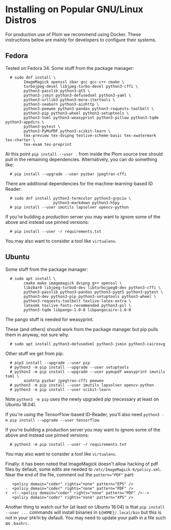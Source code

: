 <!--
__copyright__ = "Copyright (C) 2018 Andrew Rechnitzer"
__copyright__ = "Copyright (C) 2018-2021 Colin B. Macdonald"
__copyright__ = "Copyright (C) 2019-2020 Matthew Coles"
__license__ = "AGPL-3.0-or-later"
 -->

Installing on Popular GNU/Linux Distros
=======================================

For production use of Plom we recommend using Docker.  These instructions below
are mainly for developers to configure their systems.


Fedora
------

Tested on Fedora 34.  Some stuff from the package manager:
```
  # sudo dnf install \
        ImageMagick openssl zbar gcc gcc-c++ cmake \
        turbojpeg-devel libjpeg-turbo-devel python3-cffi \
        python3-passlib python3-qt5 \
        python3-jsmin python3-defusedxml python3-yaml \
        python3-urllib3 python3-more-itertools \
        python3-seaborn python3-aiohttp \
        python3-peewee python3-pandas python3-requests-toolbelt \
        python3-pip python3-wheel python3-setuptools \
        python3-toml python3-weasyprint python3-pillow python3-tqdm python3-appdirs \
        python3-pytest \
        python3-PyMuPDF python3-scikit-learn \
        tex-preview tex-dvipng texlive-scheme-basic tex-xwatermark tex-charter \
        tex-exam tex-preprint
```
At this point `pip install --user .` from inside the Plom source tree should pull
in the remaining dependencies.  Alternatively, you can do something like:
```
  # pip install --upgrade --user pyzbar jpegtran-cffi
```
There are additional dependencies for the machine-learning-based ID Reader:
```
  # sudo dnf install python3-termcolor python3-grpcio \
                     python3-markdown python3-h5py
  # pip install --user imutils lapsolver opencv-python
```
If you're building a production server you may want to ignore some of the above
and instead use pinned versions:
```
  # pip install --user -r requirements.txt
```
You may also want to consider a tool like `virtualenv`.


Ubuntu
------

Some stuff from the package manager:
```
  # sudo apt install \
        cmake make imagemagick dvipng g++ openssl \
        libzbar0 libjpeg-turbo8-dev libturbojpeg0-dev python3-cffi \
        python3-passlib python3-pandas python3-pyqt5 python3-pytest \
        python3-dev python3-pip python3-setuptools python3-wheel \
        python3-requests-toolbelt texlive-latex-extra \
        latexmk texlive-fonts-recommended python3-pil \
        python3-tqdm libpango-1.0-0 libpangocairo-1.0-0
```
The pango stuff is needed for weasyprint.

These (and others) should work from the package manager but pip pulls them
in anyway, not sure why.
```
  # sudo apt install python3-defusedxml python3-jsmin python3-cairosvg
```

Other stuff we get from pip:
```
  # pip3 install --upgrade --user pip
  # python3 -m pip install --upgrade --user setuptools
  # python3 -m pip install --upgrade --user pymupdf weasyprint imutils toml \
        aiohttp pyzbar jpegtran-cffi peewee
  # python3 -m pip install --user imutils lapsolver opencv-python
  # python3 -m pip install --user scikit-learn
```
Note `python3 -m pip` uses the newly upgraded pip (necessary at least on Ubuntu 18.04).

If you're using the TensorFlow-based ID-Reader, you'll also need
`python3 -m pip install --upgrade --user tensorflow`.

If you're building a production server you may want to ignore some of the above
and instead use pinned versions:
```
  # python3 -m pip install --user -r requirements.txt
```
You may also want to consider a tool like `virtualenv`.

Finally: it has been noted that ImageMagick doesn't allow hacking
of pdf files by default, some edits are needed to
`/etc/ImageMagick-6/policy.xml`.  Near the end of the file,
comment out the `pattern="PDF"` part:
```dif
   <policy domain="coder" rights="none" pattern="EPS" />
-  <policy domain="coder" rights="none" pattern="PDF" />
+  <!--<policy domain="coder" rights="none" pattern="PDF" />-->
   <policy domain="coder" rights="none" pattern="XPS" />
```

Another thing to watch out for (at least on Ubuntu 18.04) is that
`pip install --user ...` commands will install binaries in
`${HOME}/.local/bin` but this is not in your `$PATH` by default.
You may need to update your path in a file such as `.bashrc`.
